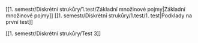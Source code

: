 [[1. semestr/Diskrétní strukůry/1.test/Základní množinové pojmy|Základní množinové pojmy]]
[[1. semestr/Diskrétní strukůry/1.test/1. test|Podklady na první test]]


[[1. semestr/Diskrétní strukůry/Test 3]]